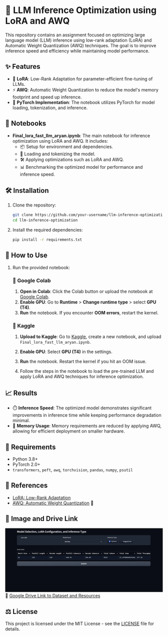 # 🚀 LLM Inference Optimization using LoRA and AWQ

This repository contains an assignment focused on optimizing large language model (LLM) inference using low-rank adaptation (LoRA) and Automatic Weight Quantization (AWQ) techniques. The goal is to improve inference speed and efficiency while maintaining model performance.

## ✨ Features

- 🔧 **LoRA**: Low-Rank Adaptation for parameter-efficient fine-tuning of LLMs.
- ⚡ **AWQ**: Automatic Weight Quantization to reduce the model's memory footprint and speed up inference.
- 🧠 **PyTorch Implementation**: The notebook utilizes PyTorch for model loading, tokenization, and inference.

## 📂 Notebooks

- **Final_lora_fast_llm_aryan.ipynb**: The main notebook for inference optimization using LoRA and AWQ. It includes:
  - 📦 Setup for environment and dependencies.
  - 📝 Loading and tokenizing the model.
  - 🛠️ Applying optimizations such as LoRA and AWQ.
  - 📊 Benchmarking the optimized model for performance and inference speed.

## 🛠️ Installation

1. Clone the repository:
   ```bash
   git clone https://github.com/your-username/llm-inference-optimization.git
   cd llm-inference-optimization
   ```

2. Install the required dependencies:
   ```bash
   pip install -r requirements.txt
   ```

## 🚀 How to Use

1. Run the provided notebook:
   ### 🔗 Google Colab

    1. **Open in Colab**: Click the Colab button or upload the notebook at [Google Colab](https://colab.research.google.com/).
    2. **Enable GPU**: Go to **Runtime** > **Change runtime type** > select **GPU (T4)**.
    3. **Run** the notebook. If you encounter **OOM errors**, restart the kernel.
    
    ### 🔗 Kaggle
    
    1. **Upload to Kaggle**: Go to [Kaggle](https://www.kaggle.com/), create a new notebook, and upload `Final_lora_fast_llm_aryan.ipynb`.
    2. **Enable GPU**: Select **GPU (T4)** in the settings.
    3. **Run** the notebook. Restart the kernel if you hit an OOM issue.
    
    2. Follow the steps in the notebook to load the pre-trained LLM and apply LoRA and AWQ techniques for inference optimization.

## 📈 Results

- ⏱️ **Inference Speed**: The optimized model demonstrates significant improvements in inference time while keeping performance degradation minimal.
- 💾 **Memory Usage**: Memory requirements are reduced by applying AWQ, allowing for efficient deployment on smaller hardware.

## 📝 Requirements

- Python 3.8+
- PyTorch 2.0+
- `transformers`, `peft`, `awq`, `torchvision`, `pandas`, `numpy`, `psutil`

## 🔗 References

- [LoRA: Low-Rank Adaptation](https://arxiv.org/abs/2106.09685)
- [AWQ: Automatic Weight Quantization](https://github.com/mit-han-lab/llm-awq) 🌟

## 📸 Image and Drive Link

![Optimized Model Inference](gradio_interface.png)  
📂 [Google Drive Link to Dataset and Resources](https://drive.google.com/file/d/12mpOL1n_c48qV99zXd4ir9hlboGcHAXV/view?usp=sharing)


              
## ⚖️ License

This project is licensed under the MIT License - see the [LICENSE](LICENSE) file for details.

